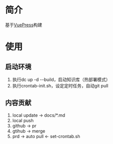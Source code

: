# 简介
基于[VuePress](https://vuepress.vuejs.org/zh/guide/getting-started.html)构建

# 使用
## 启动环境
1. 执行dc up -d --build，启动知识库（热部署模式）
2. 执行crontab-init.sh，设定定时任务，自动git pull

## 内容贡献
1. local update -> docs/*.md
2. local push
3. github -> pr
4. gtihub -> merge
5. prd -> auto pull <- set-crontab.sh
